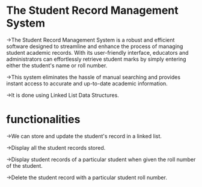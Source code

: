 # The Student Record Management System

->The Student Record Management System is a robust and efficient software designed to streamline and enhance the process of managing student academic records. With its user-friendly interface, educators and administrators can effortlessly retrieve student marks by simply entering either the student's name or roll number. 

->This system eliminates the hassle of manual searching and provides instant access to accurate and up-to-date academic information.

->It is done using Linked List Data Structures.

# functionalities
->We can store and update the student's record in a linked list.

->Display all the student records stored.

->Display student records of a particular student when given the roll number of the student.

->Delete the student record with a particular student roll number.
